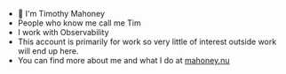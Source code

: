 - 👋 I'm Timothy Mahoney
- People who know me call me Tim
- I work with Observability
- This account is primarily for work so very little of interest outside work will end up here.
- You can find more about me and what I do at [mahoney.nu](https://mahoney.nu)



